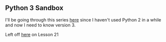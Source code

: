 ## Python 3 Sandbox

I'll be going through this series [here](https://www.youtube.com/watch?v=Ozrduu2W9B8&list=PL4cUxeGkcC9idu6GZ8EU_5B6WpKTdYZbK) since I haven't used Python 2 in a while and now I need to know version 3.

Left off [here](https://www.youtube.com/watch?v=7G0jqG_kiig&list=PL4cUxeGkcC9idu6GZ8EU_5B6WpKTdYZbK&index=21) on Lesson 21
